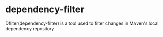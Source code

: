 # dependency-filter

Dfliter(dependency-filter) is a tool used to filter changes in Maven's local dependency repository
